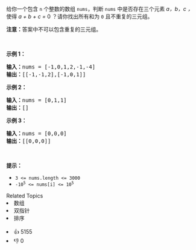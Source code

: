 <p>给你一个包含 <code>n</code> 个整数的数组&nbsp;<code>nums</code>，判断&nbsp;<code>nums</code>&nbsp;中是否存在三个元素 <em>a，b，c ，</em>使得&nbsp;<em>a + b + c = </em>0 ？请你找出所有和为 <code>0</code> 且不重复的三元组。</p>

<p><strong>注意：</strong>答案中不可以包含重复的三元组。</p>

<p>&nbsp;</p>

<p><strong>示例 1：</strong></p>

<pre>
<strong>输入：</strong>nums = [-1,0,1,2,-1,-4]
<strong>输出：</strong>[[-1,-1,2],[-1,0,1]]
</pre>

<p><strong>示例 2：</strong></p>

<pre>
<strong>输入：</strong>nums = [0,1,1]
<strong>输出：</strong>[]
</pre>

<p><strong>示例 3：</strong></p>

<pre>
<strong>输入：</strong>nums = [0,0,0]
<strong>输出：</strong>[[0,0,0]]
</pre>

<p>&nbsp;</p>

<p><strong>提示：</strong></p>

<ul> 
 <li><code>3 &lt;= nums.length &lt;= 3000</code></li> 
 <li><code>-10<sup>5</sup> &lt;= nums[i] &lt;= 10<sup>5</sup></code></li> 
</ul>

<div><div>Related Topics</div><div><li>数组</li><li>双指针</li><li>排序</li></div></div><br><div><li>👍 5155</li><li>👎 0</li></div>